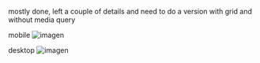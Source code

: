 mostly done, left a couple of details and need to do a version with grid and without media query

mobile
![imagen](https://github.com/fedeglggg/four-card-feature-section-master/assets/49172934/3bb31c6a-239a-483b-9790-4a46c183ea95)


desktop
![imagen](https://github.com/fedeglggg/four-card-feature-section-master/assets/49172934/16e3a533-9d9e-42d8-98aa-73276ed827ac)

